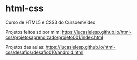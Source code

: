 # html-css
 Curso de HTML5 e CSS3 do CursoemVideo

 Projetos feitos só por mim:
 https://lucaslelesp.github.io/html-css/projetosaprendizado/projeto001/index.html


 Projetos das aulas:
 https://lucaslelesp.github.io/html-css/desafios/desafio010/android.html